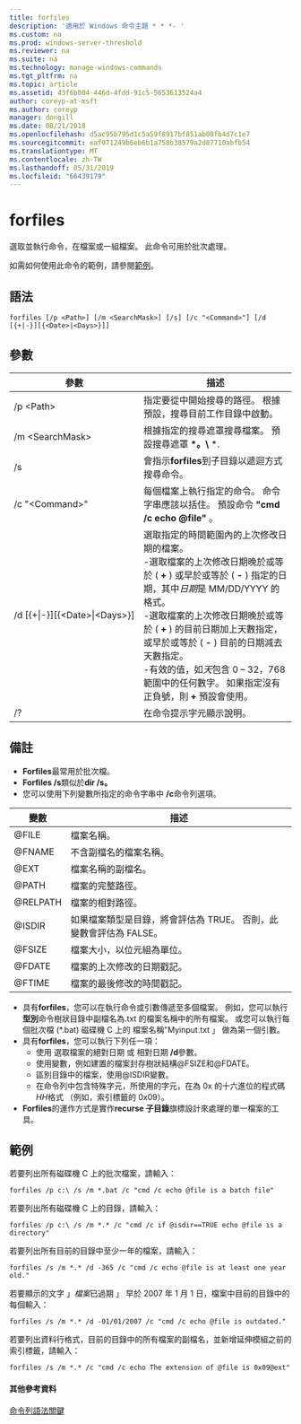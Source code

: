 ```yaml
---
title: forfiles
description: '適用於 Windows 命令主題 * * *- '
ms.custom: na
ms.prod: windows-server-threshold
ms.reviewer: na
ms.suite: na
ms.technology: manage-windows-commands
ms.tgt_pltfrm: na
ms.topic: article
ms.assetid: 43f6b004-446d-4fdd-91c5-5653613524a4
author: coreyp-at-msft
ms.author: coreyp
manager: dongill
ms.date: 08/21/2018
ms.openlocfilehash: d5ac95b795d1c5a59f8917bf851ab08fb4d7c1e7
ms.sourcegitcommit: eaf071249b6eb6b1a758b38579a2d87710abfb54
ms.translationtype: MT
ms.contentlocale: zh-TW
ms.lasthandoff: 05/31/2019
ms.locfileid: "66439179"
---
```

# <a name="forfiles"></a>forfiles



選取並執行命令，在檔案或一組檔案。 此命令可用於批次處理。

如需如何使用此命令的範例，請參閱[範例](#BKMK_examples)。

## <a name="syntax"></a>語法

```
forfiles [/p <Path>] [/m <SearchMask>] [/s] [/c "<Command>"] [/d [{+|-}][{<Date>|<Days>}]]
```


## <a name="parameters"></a>參數

|                     參數                      |                                                                                                                                                                                                                                                                                                    描述                                                                                                                                                                                                                                                                                                     |
|----------------------------------------------------|--------------------------------------------------------------------------------------------------------------------------------------------------------------------------------------------------------------------------------------------------------------------------------------------------------------------------------------------------------------------------------------------------------------------------------------------------------------------------------------------------------------------------------------------------------------------------------------------------------------------|
|                     /p \<Path>                     |                                                                                                                                                                                                                                                 指定要從中開始搜尋的路徑。 根據預設，搜尋目前工作目錄中啟動。                                                                                                                                                                                                                                                  |
|                  /m \<SearchMask>                  |                                                                                                                                                                                                                                                           根據指定的搜尋遮罩搜尋檔案。 預設搜尋遮罩 **\*。\\** \*.                                                                                                                                                                                                                                                           |
|                         /s                         |                                                                                                                                                                                                                                                                   會指示**forfiles**到子目錄以遞迴方式搜尋命令。                                                                                                                                                                                                                                                                    |
|                  /c "\<Command>"                   |                                                                                                                                                                                                                                  每個檔案上執行指定的命令。 命令字串應該以括住。 預設命令 **"cmd /c echo @file"** 。                                                                                                                                                                                                                                   |
| /d&nbsp;[{+\|-}]&#8288;[{\<Date>\|&#8288;\<Days>}] | 選取指定的時間範圍內的上次修改日期的檔案。</br>-選取檔案的上次修改日期晚於或等於 ( **+** ) 或早於或等於 ( **-** ) 指定的日期，其中*日期*是 MM/DD/YYYY 的格式。</br>-選取檔案的上次修改日期晚於或等於 ( **+** ) 的目前日期加上天數指定，或早於或等於 ( **-** ) 目前的日期減去天數指定。</br>-有效的值，如*天*包含 0 – 32，768 範圍中的任何數字。 如果指定沒有正負號，則 **+** 預設會使用。 |
|                         /?                         |                                                                                                                                                                                                                                                                                        在命令提示字元顯示說明。                                                                                                                                                                                                                                                                                        |

## <a name="remarks"></a>備註

-   **Forfiles**最常用於批次檔。
-   **Forfiles /s**類似於**dir /s。**
-   您可以使用下列變數所指定的命令字串中 **/c**命令列選項。  

|變數|描述|
|--------|-----------|
|@FILE|檔案名稱。|
|@FNAME|不含副檔名的檔案名稱。|
|@EXT|檔案名稱的副檔名。|
|@PATH|檔案的完整路徑。|
|@RELPATH|檔案的相對路徑。|
|@ISDIR|如果檔案類型是目錄，將會評估為 TRUE。 否則，此變數會評估為 FALSE。|
|@FSIZE|檔案大小，以位元組為單位。|
|@FDATE|檔案的上次修改的日期戳記。|
|@FTIME|檔案的最後修改的時間戳記。|

-   具有**forfiles**，您可以在執行命令或引數傳遞至多個檔案。 例如，您可以執行**型別**命令樹狀目錄中副檔名為.txt 的檔案名稱中的所有檔案。 或您可以執行每個批次檔 (*.bat) 磁碟機 C 上的 檔案名稱"Myinput.txt 」 做為第一個引數。
-   具有**forfiles**，您可以執行下列任一項：  
    -   使用 選取檔案的絕對日期 或 相對日期 **/d**參數。
    -   使用變數，例如建置的檔案封存樹狀結構@FSIZE和@FDATE。
    -   區別目錄中的檔案，使用@ISDIR變數。
    -   在命令列中包含特殊字元，所使用的字元，在為 0x 的十六進位的程式碼*HH*格式 （例如，索引標籤的 0x09）。
-   **Forfiles**的運作方式是實作**recurse 子目錄**旗標設計來處理的單一檔案的工具。

## <a name="BKMK_examples"></a>範例

若要列出所有磁碟機 C 上的批次檔案，請輸入：
```
forfiles /p c:\ /s /m *.bat /c "cmd /c echo @file is a batch file"
```
若要列出所有磁碟機 C 上的目錄，請輸入：
```
forfiles /p c:\ /s /m *.* /c "cmd /c if @isdir==TRUE echo @file is a directory"
```
若要列出所有目前的目錄中至少一年的檔案，請輸入：
```
forfiles /s /m *.* /d -365 /c "cmd /c echo @file is at least one year old."
```
若要顯示的文字 」*檔案*已過期 」 早於 2007 年 1 月 1 日，檔案中目前的目錄中的每個輸入：
```
forfiles /s /m *.* /d -01/01/2007 /c "cmd /c echo @file is outdated." 
```
若要列出資料行格式，目前的目錄中的所有檔案的副檔名，並新增延伸模組之前的索引標籤，請輸入：
```
forfiles /s /m *.* /c "cmd /c echo The extension of @file is 0x09@ext" 
```

#### <a name="additional-references"></a>其他參考資料

[命令列語法關鍵](command-line-syntax-key.md)

